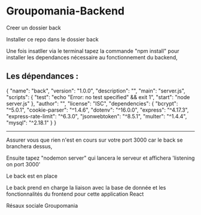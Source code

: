 # Groupomania-Backend

Creer un dossier back

Installer ce repo dans le dossier back

Une fois insatller via le terminal tapez la commande "npm install" pour installer les dependances nécessaire au fonctionnement du backend,

Les dépendances :
-------------------------------------------------
{
  "name": "back",
  "version": "1.0.0",
  "description": "",
  "main": "server.js",
  "scripts": {
    "test": "echo \"Error: no test specified\" && exit 1",
    "start": "node server.js"
  },
  "author": "",
  "license": "ISC",
  "dependencies": {
    "bcrypt": "^5.0.1",
    "cookie-parser": "^1.4.6",
    "dotenv": "^16.0.0",
    "express": "^4.17.3",
    "express-rate-limit": "^6.3.0",
    "jsonwebtoken": "^8.5.1",
    "multer": "^1.4.4",
    "mysql": "^2.18.1"
  }
}

-------------------------------------------------
Assurer vous que rien n'est en cours sur votre port 3000 car le back se branchera dessus,

Ensuite tapez "nodemon server" qui lancera le serveur et affichera 'listening on port 3000'

Le back est en place

Le back prend en charge la liaison avec la base de donnée et les fonctionnalités du frontend pour cette application React

Résaux sociale Groupomania

